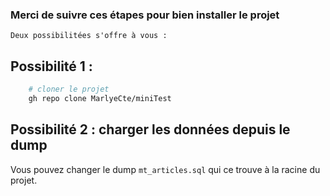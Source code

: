 ### Merci de suivre ces étapes pour bien installer le projet
    Deux possibilitées s'offre à vous : 
##  Possibilité 1 :

```bash
    # cloner le projet
    gh repo clone MarlyeCte/miniTest
```
##  Possibilité 2 : charger les données depuis le dump

Vous pouvez changer le dump `mt_articles.sql` qui ce trouve à la racine du projet.